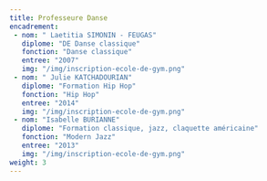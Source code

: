 ```yaml
---
title: Professeure Danse
encadrement:
 - nom: " Laetitia SIMONIN - FEUGAS"
   diplome: "DE Danse classique"
   fonction: "Danse classique"
   entree: "2007"
   img: "/img/inscription-ecole-de-gym.png"
 - nom: " Julie KATCHADOURIAN"
   diplome: "Formation Hip Hop"
   fonction: "Hip Hop"
   entree: "2014"
   img: "/img/inscription-ecole-de-gym.png"
 - nom: "Isabelle BURIANNE"
   diplome: "Formation classique, jazz, claquette américaine"
   fonction: "Modern Jazz"
   entree: "2013"
   img: "/img/inscription-ecole-de-gym.png"
weight: 3
---
```

